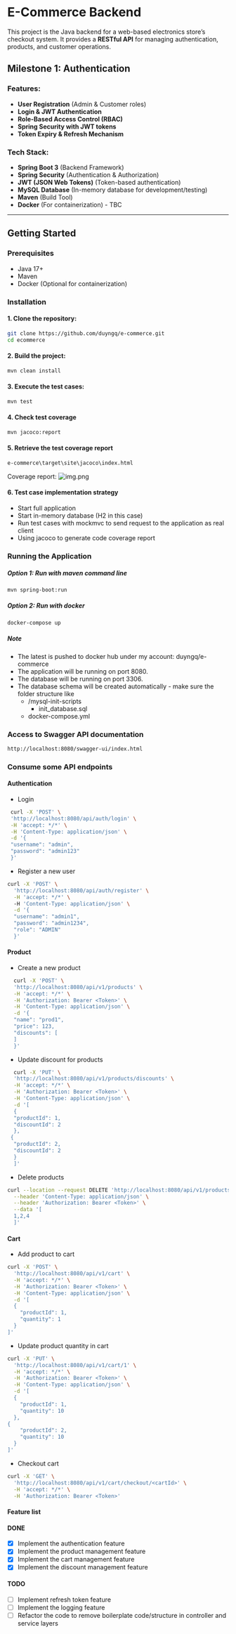 # E-Commerce Backend

This project is the Java backend for a web-based electronics store’s checkout system. It provides a **RESTful API** for managing authentication, products, and customer operations.

## Milestone 1: Authentication

### Features:
- **User Registration** (Admin & Customer roles)
- **Login & JWT Authentication**
- **Role-Based Access Control (RBAC)**
- **Spring Security with JWT tokens**
- **Token Expiry & Refresh Mechanism**

### Tech Stack:
- **Spring Boot 3** (Backend Framework)
- **Spring Security** (Authentication & Authorization)
- **JWT (JSON Web Tokens)** (Token-based authentication)
- **MySQL Database** (In-memory database for development/testing)
- **Maven** (Build Tool)
- **Docker** (For containerization) - TBC

---

## Getting Started

### Prerequisites
- Java 17+
- Maven
- Docker (Optional for containerization)

### Installation

#### 1. Clone the repository:
```sh
git clone https://github.com/duyngq/e-commerce.git
cd ecommerce
```
#### 2. Build the project:
```sh
mvn clean install
```
#### 3. Execute the test cases:
```sh
mvn test
```
#### 4. Check test coverage
```sh
mvn jacoco:report
```
#### 5. Retrieve the test coverage report
```sh
e-commerce\target\site\jacoco\index.html
```
Coverage report:
![img.png](img.png)

#### 6. Test case implementation strategy
 - Start full application
 - Start in-memory database (H2 in this case)
 - Run test cases with mockmvc to send request to the application as real client
 - Using jacoco to generate code coverage report

### Running the Application
##### Option 1: Run with maven command line
```sh
mvn spring-boot:run
```
##### Option 2: Run with docker
```sh
docker-compose up
```
##### Note
- The latest is pushed to docker hub under my account: duyngq/e-commerce
- The application will be running on port 8080.
- The database will be running on port 3306.
- The database schema will be created automatically - make sure the folder structure like
  - /mysql-init-scripts
    - init_database.sql
  - docker-compose.yml

### Access to Swagger API documentation
```sh
http://localhost:8080/swagger-ui/index.html
```

### Consume some API endpoints
#### Authentication
- Login
 ```sh
  curl -X 'POST' \
  'http://localhost:8080/api/auth/login' \
  -H 'accept: */*' \
  -H 'Content-Type: application/json' \
  -d '{
  "username": "admin",
  "password": "admin123"
  }'
```

- Register a new user
```sh
curl -X 'POST' \
  'http://localhost:8080/api/auth/register' \
  -H 'accept: */*' \  
  -H 'Content-Type: application/json' \
  -d '{
  "username": "admin1",
  "password": "admin1234",
  "role": "ADMIN"
  }'
```
#### Product
- Create a new product
```sh
  curl -X 'POST' \
  'http://localhost:8080/api/v1/products' \
  -H 'accept: */*' \
  -H 'Authorization: Bearer <Token>' \
  -H 'Content-Type: application/json' \
  -d '{
  "name": "prod1",
  "price": 123,
  "discounts": [
  ]
  }'
  ```
- Update discount for products
```sh
  curl -X 'PUT' \
  'http://localhost:8080/api/v1/products/discounts' \
  -H 'accept: */*' \
  -H 'Authorization: Bearer <Token>' \
  -H 'Content-Type: application/json' \
  -d '[
  {
  "productId": 1,
  "discountId": 2
  },
 {
  "productId": 2,
  "discountId": 2
  }
  ]'
  ```
- Delete products
```sh
curl --location --request DELETE 'http://localhost:8080/api/v1/products' \
  --header 'Content-Type: application/json' \
  --header 'Authorization: Bearer <Token>' \
  --data '[
  1,2,4
  ]'
```

#### Cart
- Add product to cart
```sh
curl -X 'POST' \
  'http://localhost:8080/api/v1/cart' \
  -H 'accept: */*' \
  -H 'Authorization: Bearer <Token>' \
  -H 'Content-Type: application/json' \
  -d '[
  {
    "productId": 1,
    "quantity": 1
  }
]'
```
- Update product quantity in cart
```sh
curl -X 'PUT' \
  'http://localhost:8080/api/v1/cart/1' \
  -H 'accept: */*' \
  -H 'Authorization: Bearer <Token>' \
  -H 'Content-Type: application/json' \
  -d '[
  {
    "productId": 1,
    "quantity": 10
  },
{
    "productId": 2,
    "quantity": 10
  }
]'
```
- Checkout cart
```sh
curl -X 'GET' \
  'http://localhost:8080/api/v1/cart/checkout/<cartId>' \
  -H 'accept: */*' \
  -H 'Authorization: Bearer <Token>'
```

#### Feature list
#### DONE
- [x] Implement the authentication feature
- [x] Implement the product management feature
- [x] Implement the cart management feature
- [x] Implement the discount management feature

#### TODO
- [ ] Implement refresh token feature
- [ ] Implement the logging feature
- [ ] Refactor the code to remove boilerplate code/structure in controller and service layers